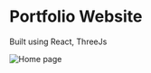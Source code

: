 # Portfolio Website

Built using React, ThreeJs

![Home page](https://github.com/teshank2137/portfolio/blob/v1/media/port.JPG?raw=true "Home page")
